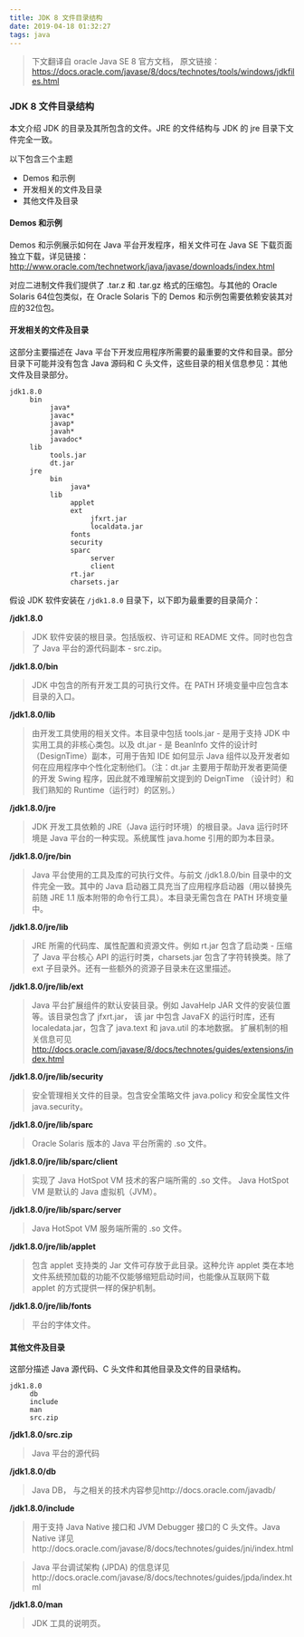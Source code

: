 ```yaml
---
title: JDK 8 文件目录结构
date: 2019-04-18 01:32:27
tags: java
---
```


> 下文翻译自 oracle Java SE 8 官方文档， 原文链接：https://docs.oracle.com/javase/8/docs/technotes/tools/windows/jdkfiles.html

### JDK 8 文件目录结构

本文介绍 JDK 的目录及其所包含的文件。JRE 的文件结构与 JDK 的 jre 目录下文件完全一致。

以下包含三个主题
- Demos 和示例
- 开发相关的文件及目录
- 其他文件及目录

#### Demos 和示例
Demos 和示例展示如何在 Java 平台开发程序，相关文件可在 Java SE 下载页面独立下载，详见链接：http://www.oracle.com/technetwork/java/javase/downloads/index.html

对应二进制文件我们提供了 .tar.z 和 .tar.gz 格式的压缩包。与其他的 Oracle Solaris 64位包类似，在 Oracle Solaris 下的 Demos 和示例包需要依赖安装其对应的32位包。

#### 开发相关的文件及目录
这部分主要描述在 Java 平台下开发应用程序所需要的最重要的文件和目录。部分目录下可能并没有包含 Java 源码和 C 头文件，这些目录的相关信息参见：其他文件及目录部分。

``` text
jdk1.8.0
     bin
          java*
          javac*
          javap*
          javah*
          javadoc*
     lib
          tools.jar
          dt.jar
     jre
          bin
               java*
          lib
               applet
               ext
                    jfxrt.jar
                    localdata.jar
               fonts
               security
               sparc
                    server
                    client
               rt.jar
               charsets.jar
```

假设 JDK 软件安装在 `/jdk1.8.0` 目录下，以下即为最重要的目录简介：

**/jdk1.8.0**
> JDK 软件安装的根目录。包括版权、许可证和 README 文件。同时也包含了 Java 平台的源代码副本 - src.zip。

**/jdk1.8.0/bin**
> JDK 中包含的所有开发工具的可执行文件。在 PATH 环境变量中应包含本目录的入口。

**/jdk1.8.0/lib**
> 由开发工具使用的相关文件。本目录中包括 tools.jar - 是用于支持 JDK 中实用工具的非核心类包。以及 dt.jar - 是 BeanInfo 文件的设计时（DesignTime）副本，可用于告知 IDE 如何显示 Java 组件以及开发者如何在应用程序中个性化定制他们。（注：dt.jar 主要用于帮助开发者更简便的开发 Swing 程序，因此就不难理解前文提到的 DeignTime （设计时）和我们熟知的 Runtime（运行时）的区别。）

**/jdk1.8.0/jre**
> JDK 开发工具依赖的 JRE（Java 运行时环境）的根目录。Java 运行时环境是 Java 平台的一种实现。系统属性 java.home 引用的即为本目录。

**/jdk1.8.0/jre/bin**
> Java 平台使用的工具及库的可执行文件。与前文 /jdk1.8.0/bin 目录中的文件完全一致。其中的 Java 启动器工具充当了应用程序启动器（用以替换先前随 JRE 1.1 版本附带的命令行工具）。本目录无需包含在 PATH 环境变量中。

**/jdk1.8.0/jre/lib**
> JRE 所需的代码库、属性配置和资源文件。例如 rt.jar 包含了启动类 - 压缩了 Java 平台核心 API 的运行时类，charsets.jar 包含了字符转换类。除了 ext 子目录外。还有一些额外的资源子目录未在这里描述。

**/jdk1.8.0/jre/lib/ext**
> Java 平台扩展组件的默认安装目录。例如 JavaHelp JAR 文件的安装位置等。该目录包含了 jfxrt.jar， 该 jar 中包含 JavaFX 的运行时库，还有 localedata.jar，包含了 java.text 和 java.util 的本地数据。 扩展机制的相关信息可见 http://docs.oracle.com/javase/8/docs/technotes/guides/extensions/index.html

**/jdk1.8.0/jre/lib/security**
> 安全管理相关文件的目录。包含安全策略文件 java.policy 和安全属性文件 java.security。

**/jdk1.8.0/jre/lib/sparc**
> Oracle Solaris 版本的 Java 平台所需的 .so 文件。

**/jdk1.8.0/jre/lib/sparc/client**
> 实现了 Java HotSpot VM 技术的客户端所需的 .so 文件。 Java HotSpot VM 是默认的 Java 虚拟机（JVM）。

**/jdk1.8.0/jre/lib/sparc/server**
> Java HotSpot VM 服务端所需的 .so 文件。

**/jdk1.8.0/jre/lib/applet**
> 包含 applet 支持类的 Jar 文件可存放于此目录。这种允许 applet 类在本地文件系统预加载的功能不仅能够缩短启动时间，也能像从互联网下载 applet 的方式提供一样的保护机制。

**/jdk1.8.0/jre/lib/fonts**
> 平台的字体文件。

#### 其他文件及目录
这部分描述 Java 源代码、C 头文件和其他目录及文件的目录结构。

``` text
jdk1.8.0
     db
     include
     man
     src.zip
```

**/jdk1.8.0/src.zip**
> Java 平台的源代码

**/jdk1.8.0/db**
> Java DB， 与之相关的技术内容参见http://docs.oracle.com/javadb/

**/jdk1.8.0/include**
> 用于支持 Java Native 接口和 JVM Debugger 接口的 C 头文件。Java Native 详见http://docs.oracle.com/javase/8/docs/technotes/guides/jni/index.html

> Java 平台调试架构 (JPDA) 的信息详见http://docs.oracle.com/javase/8/docs/technotes/guides/jpda/index.html

**/jdk1.8.0/man**

> JDK 工具的说明页。